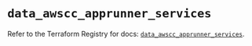 # `data_awscc_apprunner_services`

Refer to the Terraform Registry for docs: [`data_awscc_apprunner_services`](https://registry.terraform.io/providers/hashicorp/awscc/0.70.0/docs/data-sources/apprunner_services).
